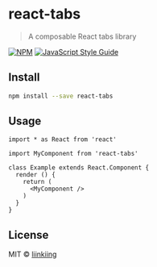 # react-tabs

> A composable React tabs library

[![NPM](https://img.shields.io/npm/v/react-tabs.svg)](https://www.npmjs.com/package/react-tabs) [![JavaScript Style Guide](https://img.shields.io/badge/code_style-standard-brightgreen.svg)](https://standardjs.com)

## Install

```bash
npm install --save react-tabs
```

## Usage

```tsx
import * as React from 'react'

import MyComponent from 'react-tabs'

class Example extends React.Component {
  render () {
    return (
      <MyComponent />
    )
  }
}
```

## License

MIT © [liinkiing](https://github.com/liinkiing)
